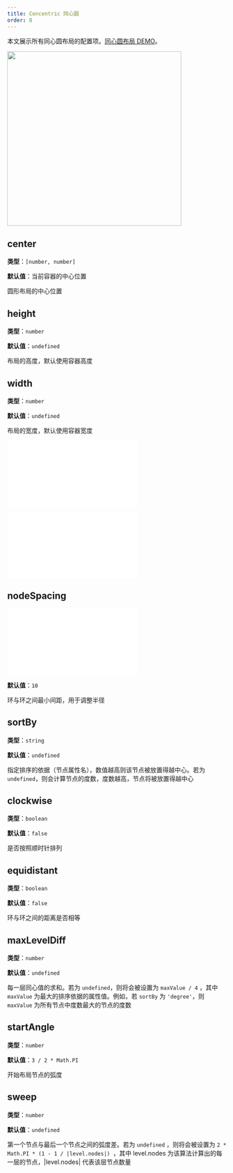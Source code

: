 ```yaml
---
title: Concentric 同心圆
order: 8
---
```


本文展示所有同心圆布局的配置项。[同心圆布局 DEMO](/zh/examples/net/concentricLayout/#basicConcentric)。

<img src="https://mdn.alipayobjects.com/huamei_qa8qxu/afts/img/A*KXunQKOLCSAAAAAAAAAAAAAADmJ7AQ/original" width=400 />

## center

**类型**：`[number, number]`

**默认值**：当前容器的中心位置

圆形布局的中心位置

## height

**类型**：`number`

**默认值**：`undefined`

布局的高度，默认使用容器高度

## width

**类型**：`number`

**默认值**：`undefined`

布局的宽度，默认使用容器宽度

<embed src="../../common/LayoutPreventOverlap.zh.md"></embed>

<embed src="../../common/LayoutNodeSize.zh.md"></embed>

## nodeSpacing

<embed src="../../common/LayoutSizeOrSpacing.zh.md"></embed>

**默认值**：`10`

环与环之间最小间距，用于调整半径

## sortBy

**类型**：`string`

**默认值**：`undefined`

指定排序的依据（节点属性名），数值越高则该节点被放置得越中心。若为 `undefined`，则会计算节点的度数，度数越高，节点将被放置得越中心

## clockwise

**类型**：`boolean`

**默认值**：`false`

是否按照顺时针排列

## equidistant

**类型**：`boolean`

**默认值**：`false`

环与环之间的距离是否相等

## maxLevelDiff

**类型**：`number`

**默认值**：`undefined`

每一层同心值的求和。若为 `undefined`，则将会被设置为 `maxValue / 4` ，其中 `maxValue` 为最大的排序依据的属性值。例如，若 `sortBy` 为 `'degree'`，则 `maxValue` 为所有节点中度数最大的节点的度数

## startAngle

**类型**：`number`

**默认值**：`3 / 2 * Math.PI`

开始布局节点的弧度

## sweep

**类型**：`number`

**默认值**：`undefined`

第一个节点与最后一个节点之间的弧度差。若为 `undefined` ，则将会被设置为 `2 * Math.PI * (1 - 1 / |level.nodes|) `，其中 level.nodes 为该算法计算出的每一层的节点，|level.nodes| 代表该层节点数量
